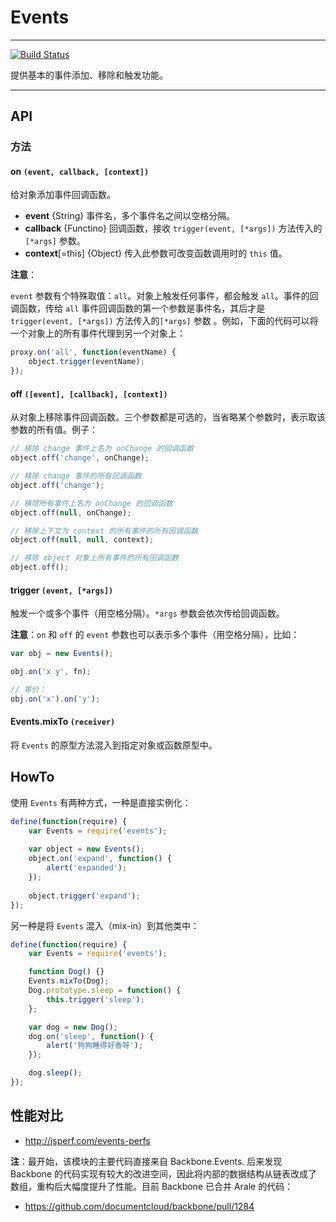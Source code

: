 
# Events

---

[![Build Status](https://secure.travis-ci.org/aralejs/events.png)](https://travis-ci.org/aralejs/events)

提供基本的事件添加、移除和触发功能。

---

## API 

### 方法

#### on `(event, callback, [context])`

给对象添加事件回调函数。

- **event** {String} 事件名，多个事件名之间以空格分隔。
- **callback** {Functino} 回调函数，接收 `trigger(event, [*args])` 方法传入的 `[*args]` 参数。
- **context**[=this] {Object} 传入此参数可改变函数调用时的 `this` 值。

**注意**：

`event` 参数有个特殊取值：`all`。对象上触发任何事件，都会触发 `all`。事件的回调函数，传给 `all` 事件回调函数的第一个参数是事件名，其后才是 `trigger(event, [*args])` 方法传入的`[*args]` 参数 。例如，下面的代码可以将一个对象上的所有事件代理到另一个对象上：

```js
proxy.on('all', function(eventName) {
    object.trigger(eventName);
});
```

#### off `([event], [callback], [context])`

从对象上移除事件回调函数。三个参数都是可选的，当省略某个参数时，表示取该参数的所有值。例子：

```js
// 移除 change 事件上名为 onChange 的回调函数
object.off('change', onChange);

// 移除 change 事件的所有回调函数
object.off('change');

// 移除所有事件上名为 onChange 的回调函数
object.off(null, onChange);

// 移除上下文为 context 的所有事件的所有回调函数
object.off(null, null, context);

// 移除 object 对象上所有事件的所有回调函数
object.off();
```

#### trigger `(event, [*args])`

触发一个或多个事件（用空格分隔）。`*args` 参数会依次传给回调函数。


**注意**：`on` 和 `off` 的 `event` 参数也可以表示多个事件（用空格分隔），比如：

```js
var obj = new Events();

obj.on('x y', fn);

// 等价：
obj.on('x').on('y');
```


#### Events.mixTo `(receiver)`

将 `Events` 的原型方法混入到指定对象或函数原型中。


## HowTo


使用 `Events` 有两种方式，一种是直接实例化：

```js
define(function(require) {
    var Events = require('events');
    
    var object = new Events();
    object.on('expand', function() {
        alert('expanded');
    });
    
    object.trigger('expand');
});
```

另一种是将 `Events` 混入（mix-in）到其他类中：

```js
define(function(require) {
    var Events = require('events');

    function Dog() {}
    Events.mixTo(Dog);
    Dog.prototype.sleep = function() {
        this.trigger('sleep');
    };

    var dog = new Dog();
    dog.on('sleep', function() {
        alert('狗狗睡得好香呀');
    });

    dog.sleep();
});
```

## 性能对比

- <http://jsperf.com/events-perfs>

**注**：最开始，该模块的主要代码直接来自 Backbone.Events. 后来发现 Backbone
的代码实现有较大的改进空间，因此将内部的数据结构从链表改成了数组，重构后大幅度提升了性能。目前
Backbone 已合并 Arale 的代码：

- <https://github.com/documentcloud/backbone/pull/1284>

